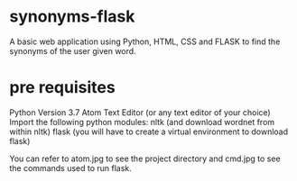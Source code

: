 # synonyms-flask
A basic web application using Python, HTML, CSS and FLASK to find the synonyms of the user given word.

# pre requisites
Python Version 3.7
Atom Text Editor (or any text editor of your choice)
Import the following python modules:
  nltk (and download wordnet from within nltk)
  flask (you will have to create a virtual environment to download flask)

You can refer to atom.jpg to see the project directory and cmd.jpg to see the commands used to run flask. 
